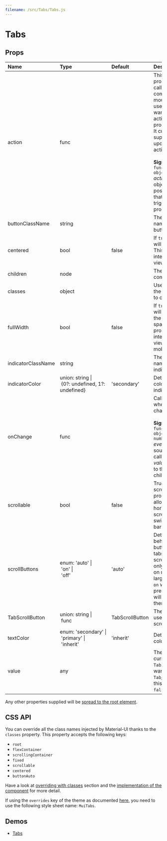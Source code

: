 ```yaml
---
filename: /src/Tabs/Tabs.js
---
```


<!--- This documentation is automatically generated, do not try to edit it. -->

# Tabs



## Props

| Name | Type | Default | Description |
|:-----|:-----|:--------|:------------|
| action | func |  | This is callback property. It's called by the component on mount. This is useful when you want to trigger an action programmatically. It currently only supports updateIndicator() action.<br><br>**Signature:**<br>`function(actions: object) => void`<br>*actions:* This object contains all posible actions that can be triggered programmatically. |
| buttonClassName | string |  | The CSS class name of the scroll button elements. |
| centered | bool | false | If `true`, the tabs will be centered. This property is intended for large views. |
| children | node |  | The content of the component. |
| classes | object |  | Useful to extend the style applied to components. |
| fullWidth | bool | false | If `true`, the tabs will grow to use all the available space. This property is intended for small views, like on mobile. |
| indicatorClassName | string |  | The CSS class name of the indicator element. |
| indicatorColor | union:&nbsp;string&nbsp;&#124;<br>&nbsp;{0?: undefined, 1?: undefined}<br> | 'secondary' | Determines the color of the indicator. |
| onChange | func |  | Callback fired when the value changes.<br><br>**Signature:**<br>`function(event: object, value: number) => void`<br>*event:* The event source of the callback<br>*value:* We default to the index of the child |
| scrollable | bool | false | True invokes scrolling properties and allow for horizontally scrolling (or swiping) the tab bar. |
| scrollButtons | enum:&nbsp;'auto'&nbsp;&#124;<br>&nbsp;'on'&nbsp;&#124;<br>&nbsp;'off'<br> | 'auto' | Determine behavior of scroll buttons when tabs are set to scroll `auto` will only present them on medium and larger viewports `on` will always present them `off` will never present them |
| TabScrollButton | union:&nbsp;string&nbsp;&#124;<br>&nbsp;func<br> | TabScrollButton | The component used to render the scroll buttons. |
| textColor | enum:&nbsp;'secondary'&nbsp;&#124;<br>&nbsp;'primary'&nbsp;&#124;<br>&nbsp;'inherit'<br> | 'inherit' | Determines the color of the `Tab`. |
| value | any |  | The value of the currently selected `Tab`. If you don't want any selected `Tab`, you can set this property to `false`. |

Any other properties supplied will be [spread to the root element](/guides/api#spread).

## CSS API

You can override all the class names injected by Material-UI thanks to the `classes` property.
This property accepts the following keys:
- `root`
- `flexContainer`
- `scrollingContainer`
- `fixed`
- `scrollable`
- `centered`
- `buttonAuto`

Have a look at [overriding with classes](/customization/overrides#overriding-with-classes) section
and the [implementation of the component](https://github.com/mui-org/material-ui/tree/v1-beta/src/Tabs/Tabs.js)
for more detail.

If using the `overrides` key of the theme as documented
[here](/customization/themes#customizing-all-instances-of-a-component-type),
you need to use the following style sheet name: `MuiTabs`.

## Demos

- [Tabs](/demos/tabs)


